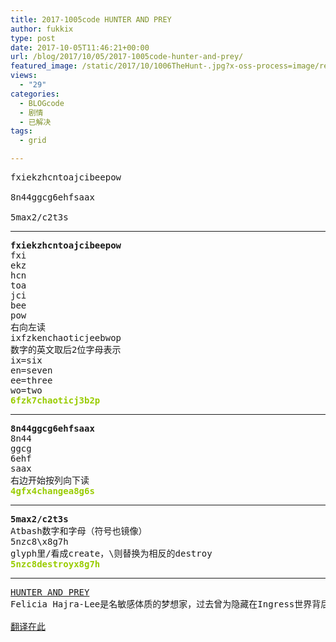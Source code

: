 ```yaml
---
title: 2017-1005code HUNTER AND PREY
author: fukkix
type: post
date: 2017-10-05T11:46:21+00:00
url: /blog/2017/10/05/2017-1005code-hunter-and-prey/
featured_image: /static/2017/10/1006TheHunt-.jpg?x-oss-process=image/resize,m_fill,w_700,h_220
views:
  - "29"
categories:
  - BLOGcode
  - 剧情
  - 已解决
tags:
  - grid

---
```

<pre>fxiekzhcntoajcibeepow

8n44ggcg6ehfsaax

5max2/c2t3s
<!--more--></pre>

* * *

<pre><strong>fxiekzhcntoajcibeepow</strong>
fxi
ekz
hcn
toa
jci
bee
pow
右向左读
ixfzkenchaoticjeebwop
数字的英文取后2位字母表示
ix=six
en=seven
ee=three
wo=two
<span style="color: #99cc00;"><strong>6fzk7chaoticj3b2p</strong></span></pre>

* * *

<pre><strong>8n44ggcg6ehfsaax
</strong>8n44
ggcg
6ehf
saax
右边开始按列向下读<strong>
<span style="color: #99cc00;">4gfx4changea8g6s</span></strong></pre>

* * *

<pre><strong>5max2/c2t3s
</strong>Atbash数字和字母（符号也镜像）
5nzc8\x8g7h
glyph里/看成create，\则替换为相反的destroy
<span style="color: #99cc00;"><strong>5nzc8destroyx8g7h</strong></span></pre>

* * *

<pre><a href="http://investigate.ingress.com/2017/10/05/hunter-and-prey/">HUNTER AND PREY</a>
Felicia Hajra-Lee是名敏感体质的梦想家，过去曾为隐藏在Ingress世界背后发生的事情写过详细而有洞察力的描述——再次出现了。她最近的想象作品：猎物。猎人。华盛顿谋杀。

<a href="http://fukkix.ingresschina.com/2017/10/11/the-hunt/">翻译在此</a></pre>